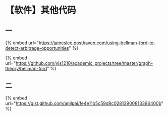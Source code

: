 # 【软件】其他代码

## 一

{% embed url="https://jameslee.posthaven.com/using-bellman-ford-to-detect-arbitrage-opportunities" %}

{% embed url="https://github.com/yjs1210/academic_projects/tree/master/graph-theory/bellman-ford" %}

## 二

{% embed url="https://gist.github.com/anilpai/fe4e11b5c59d8c02813900813396400b" %}

